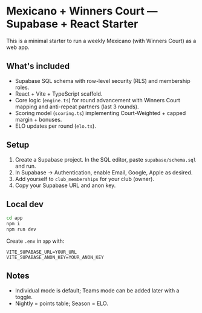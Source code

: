 
# Mexicano + Winners Court — Supabase + React Starter

This is a minimal starter to run a weekly Mexicano (with Winners Court) as a web app.

## What's included
- Supabase SQL schema with row-level security (RLS) and membership roles.
- React + Vite + TypeScript scaffold.
- Core logic (`engine.ts`) for round advancement with Winners Court mapping and anti-repeat partners (last 3 rounds).
- Scoring model (`scoring.ts`) implementing Court-Weighted + capped margin + bonuses.
- ELO updates per round (`elo.ts`).

## Setup
1) Create a Supabase project. In the SQL editor, paste `supabase/schema.sql` and run.
2) In Supabase → Authentication, enable Email, Google, Apple as desired.
3) Add yourself to `club_memberships` for your club (owner).
4) Copy your Supabase URL and anon key.

## Local dev
```bash
cd app
npm i
npm run dev
```
Create `.env` in `app` with:
```
VITE_SUPABASE_URL=YOUR_URL
VITE_SUPABASE_ANON_KEY=YOUR_ANON_KEY
```

## Notes
- Individual mode is default; Teams mode can be added later with a toggle.
- Nightly = points table; Season = ELO.
